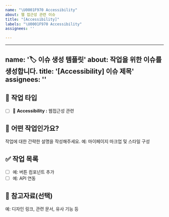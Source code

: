 ```yaml
---
name: "\U0001F970 Accessibility"
about: 웹 접근성 관련 이슈
title: "[Accessibility]"
labels: "\U0001F970 Accessibility"
assignees: ''

---
```


---
name: '🏷️ 이슈 생성 템플릿'
about: 작업을 위한 이슈를 생성합니다.
title: '[Accessibility] 이슈 제목'
assignees: ''
---

## 📌 작업 타입

- [ ] 🥰 **Accessibility :** 웹접근성 관련

## 📝 어떤 작업인가요?

작업에 대한 간략한 설명을 작성해주세요.
예: 마이페이지 마크업 및 스타일 구성

## ✅ 작업 목록

- [ ] 예: 버튼 컴포넌트 추가
- [ ] 예: API 연동

## 📎 참고자료(선택)

예: 디자인 링크, 관련 문서, 유사 기능 등
